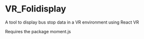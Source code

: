 # VR_Folidisplay
A tool to display bus stop data in a VR environment using React VR

Requires the package moment.js
